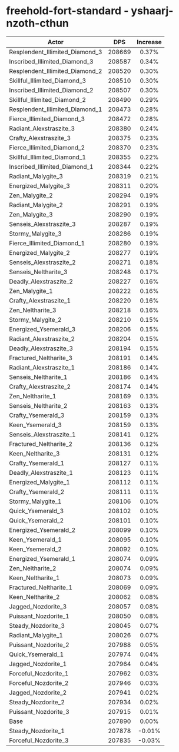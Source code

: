 # freehold-fort-standard - yshaarj-nzoth-cthun
| Actor | DPS | Increase |
|---|:---:|:---:|
|Resplendent_Illimited_Diamond_3|208669|0.37%|
|Inscribed_Illimited_Diamond_3|208587|0.34%|
|Resplendent_Illimited_Diamond_2|208520|0.30%|
|Skillful_Illimited_Diamond_3|208510|0.30%|
|Inscribed_Illimited_Diamond_2|208507|0.30%|
|Skillful_Illimited_Diamond_2|208490|0.29%|
|Resplendent_Illimited_Diamond_1|208473|0.28%|
|Fierce_Illimited_Diamond_3|208472|0.28%|
|Radiant_Alexstraszite_3|208380|0.24%|
|Crafty_Alexstraszite_3|208375|0.23%|
|Fierce_Illimited_Diamond_2|208370|0.23%|
|Skillful_Illimited_Diamond_1|208355|0.22%|
|Inscribed_Illimited_Diamond_1|208344|0.22%|
|Radiant_Malygite_3|208319|0.21%|
|Energized_Malygite_3|208311|0.20%|
|Zen_Malygite_2|208294|0.19%|
|Radiant_Malygite_2|208291|0.19%|
|Zen_Malygite_3|208290|0.19%|
|Senseis_Alexstraszite_3|208287|0.19%|
|Stormy_Malygite_3|208286|0.19%|
|Fierce_Illimited_Diamond_1|208280|0.19%|
|Energized_Malygite_2|208277|0.19%|
|Senseis_Alexstraszite_2|208271|0.18%|
|Senseis_Neltharite_3|208248|0.17%|
|Deadly_Alexstraszite_2|208227|0.16%|
|Zen_Malygite_1|208222|0.16%|
|Crafty_Alexstraszite_1|208220|0.16%|
|Zen_Neltharite_3|208218|0.16%|
|Stormy_Malygite_2|208210|0.15%|
|Energized_Ysemerald_3|208206|0.15%|
|Radiant_Alexstraszite_2|208204|0.15%|
|Deadly_Alexstraszite_3|208194|0.15%|
|Fractured_Neltharite_3|208191|0.14%|
|Radiant_Alexstraszite_1|208186|0.14%|
|Senseis_Neltharite_1|208186|0.14%|
|Crafty_Alexstraszite_2|208174|0.14%|
|Zen_Neltharite_1|208169|0.13%|
|Senseis_Neltharite_2|208163|0.13%|
|Crafty_Ysemerald_3|208159|0.13%|
|Keen_Ysemerald_3|208159|0.13%|
|Senseis_Alexstraszite_1|208141|0.12%|
|Fractured_Neltharite_2|208136|0.12%|
|Keen_Neltharite_3|208131|0.12%|
|Crafty_Ysemerald_1|208127|0.11%|
|Deadly_Alexstraszite_1|208123|0.11%|
|Energized_Malygite_1|208112|0.11%|
|Crafty_Ysemerald_2|208111|0.11%|
|Stormy_Malygite_1|208106|0.10%|
|Quick_Ysemerald_3|208102|0.10%|
|Quick_Ysemerald_2|208101|0.10%|
|Energized_Ysemerald_2|208099|0.10%|
|Keen_Ysemerald_1|208095|0.10%|
|Keen_Ysemerald_2|208092|0.10%|
|Energized_Ysemerald_1|208074|0.09%|
|Zen_Neltharite_2|208074|0.09%|
|Keen_Neltharite_1|208073|0.09%|
|Fractured_Neltharite_1|208069|0.09%|
|Keen_Neltharite_2|208062|0.08%|
|Jagged_Nozdorite_3|208057|0.08%|
|Puissant_Nozdorite_1|208050|0.08%|
|Steady_Nozdorite_3|208045|0.07%|
|Radiant_Malygite_1|208026|0.07%|
|Puissant_Nozdorite_2|207988|0.05%|
|Quick_Ysemerald_1|207974|0.04%|
|Jagged_Nozdorite_1|207964|0.04%|
|Forceful_Nozdorite_1|207962|0.03%|
|Forceful_Nozdorite_2|207946|0.03%|
|Jagged_Nozdorite_2|207941|0.02%|
|Steady_Nozdorite_2|207934|0.02%|
|Puissant_Nozdorite_3|207915|0.01%|
|Base|207890|0.00%|
|Steady_Nozdorite_1|207878|-0.01%|
|Forceful_Nozdorite_3|207835|-0.03%|
